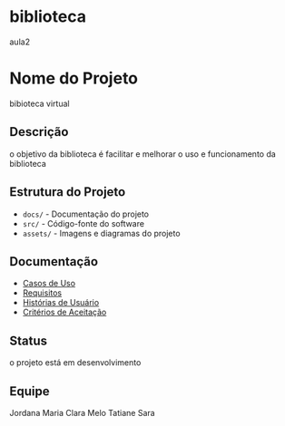 # biblioteca
aula2
# Nome do Projeto
bibioteca virtual
## Descrição
o objetivo da biblioteca é facilitar e melhorar o uso e funcionamento da biblioteca

## Estrutura do Projeto
- `docs/` - Documentação do projeto
- `src/` - Código-fonte do software
- `assets/` - Imagens e diagramas do projeto
## Documentação
- [Casos de Uso](docs/casos_de_uso.md)
- [Requisitos](docs/requisitos.md)
- [Histórias de Usuário](docs/historias_usuario.md)
- [Critérios de Aceitação](docs/criterios_aceitacao.md)
## Status
o projeto está em desenvolvimento
## Equipe
 Jordana
 Maria Clara Melo
 Tatiane 
 Sara 